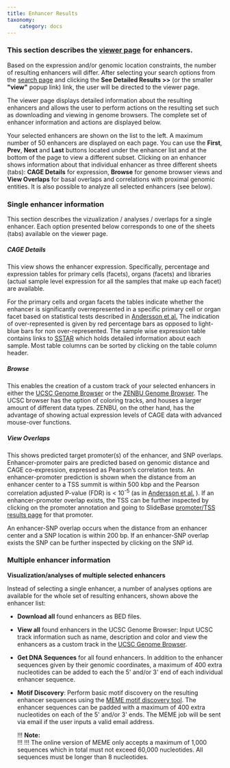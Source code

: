 ```yaml
---
title: Enhancer Results
taxonomy:
    category: docs
---
```


### This section describes the [viewer page](http://slidebase.binf.ku.dk/human_enhancers/results) for enhancers. 

Based on the expression and/or genomic location constraints, the number of resulting enhancers will differ. After selecting your search options from the [search page](http://slidebase.binf.ku.dk/docs/human_enhancers/selector) and clicking the **See Detailed Results >>**  (or the smaller **"view"** popup link) link, the user will be directed to the viewer page. 

The viewer page displays detailed information about the resulting enhancers and allows the user to perform actions on the resulting set such as downloading and viewing in genome browsers.  The complete set of enhancer information and actions are displayed below.

Your selected enhancers are shown on the list to the left. A maximum number of 50 enhancers are displayed on each page. You can use the **First**, **Prev**, **Next** and **Last** buttons located under the enhancer list and at the bottom of the page to view a different subset. Clicking on an enhancer shows information about that individual enhancer as three different sheets (tabs): **CAGE Details** for expression, **Browse** for genome browser views and **View Overlaps** for basal overlaps and correlations with proximal genomic entities. It is also possible to analyze all selected enhancers (see below). 


### Single enhancer information

This section describes the vizualization / analyses / overlaps for a single enhancer. Each option presented below corresponds to one of the sheets (tabs) available on the viewer page. 

##### CAGE Details
This view shows the enhancer expression. Specifically, percentage and expression tables for primary cells (facets), organs (facets) and libraries (actual sample level expression for all the samples that make up each facet) are available. 

For the primary cells and organ facets the tables indicate whether the enhancer is significantly overrepresented in a specific primary cell or organ facet based on statistical tests described in [Andersson et al.](http://dx.doi.org/doi:10.1038/nature12787) The indication of over-represented is given by red percentage bars as opposed to light-blue bars for non over-represented. The sample wise expression table contains links to [SSTAR](http://fantom.gsc.riken.jp/5/sstar/) which holds detailed information about each sample. Most table columns can be sorted by clicking on the table column header.

##### Browse
This enables the creation of a custom track of your selected enhancers in either the [UCSC Genome Browser](http://genome.ucsc.edu/) or the [ZENBU Genome Browser](http://fantom.gsc.riken.jp/zenbu/).  The UCSC browser has the option of coloring tracks, and houses a larger amount of different data types. ZENBU, on the other hand, has the advantage of showing actual expression levels of CAGE data with advanced mouse-over functions. 


##### View Overlaps
This shows predicted target promoter(s) of the enhancer, and SNP overlaps.  Enhancer-promoter pairs are predicted based on genomic distance and CAGE co-expression, expressed as Pearson’s correlation tests. An enhancer-promoter prediction is shown when the distance from an enhancer center to a TSS summit is within 500 kbp and the Pearson correlation adjusted P-value (FDR) is < 10<sup>-5</sup> (as in [Andersson et al.](http://dx.doi.org/doi:10.1038/nature12787) ). If an enhancer-promoter overlap exists, the TSS can be further inspected by clicking on the promoter annotation and going to SlideBase [promoter/TSS results page](http://slidebase.binf.ku.dk/docs/human_promoters/results) for that promoter. 

An enhancer-SNP overlap occurs when the distance from an enhancer center and a SNP location is within 200 bp.  If an enhancer-SNP overlap exists the SNP can be further inspected by clicking on the SNP id.


### Multiple enhancer information

**Visualization/analyses of multiple selected enhancers**

Instead of selecting a single enhancer, a number of analyses options are available for the whole set of resulting enhancers, shown above the enhancer list:



+ **Download all** found enhancers as BED files.

+ **View all** found enhancers in the UCSC Genome Browser: Input UCSC track information such as name, description and color and view the enhancers as a custom track in the [UCSC Genome Browser](http://genome.ucsc.edu).

+ **Get DNA Sequences** for all found enhancers. In addition to the enhancer sequences given by their genomic coordinates, a maximum of 400 extra nucleotides can be added to each the 5' and/or 3' end of each individual enhancer sequence.

+ **Motif Discovery**: Perform basic motif discovery on the resulting enhancer sequences using the [MEME motif discovery tool](http://meme.nbcr.net/meme/). The enhancer sequences can be padded with a maximum of 400 extra nucleotides on each of the 5' and/or 3' ends. The MEME job will be sent via email if the user inputs a valid email address.

    !!! <i class="fa fa-exclamation-circle"></i> **Note:**  
    !!!
    !!! The online version of MEME only accepts a maximum of 1,000 sequences which in total must not exceed 60,000 nucleotides.  All sequences must be longer than 8 nucleotides.


